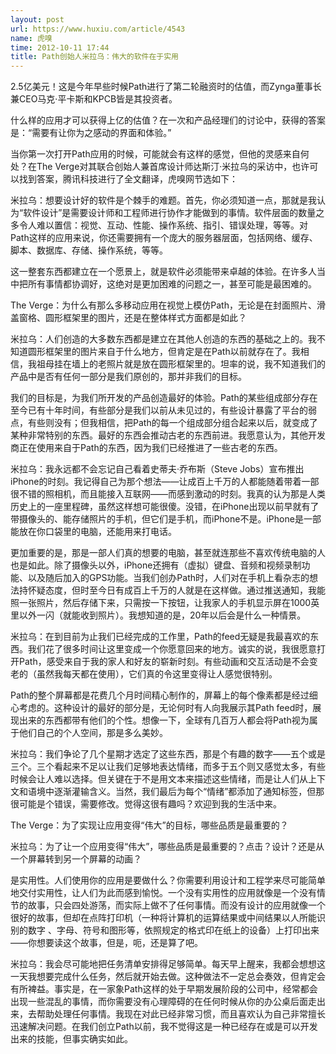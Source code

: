 ```yaml
---
layout: post
url: https://www.huxiu.com/article/4543
name: 虎嗅
time: 2012-10-11 17:44
title: Path创始人米拉乌：伟大的软件在于实用
---
```

2.5亿美元！这是今年早些时候Path进行了第二轮融资时的估值，而Zynga董事长兼CEO马克·平卡斯和KPCB皆是其投资者。

什么样的应用才可以获得上亿的估值？在一次和产品经理们的讨论中，获得的答案是：“需要有让你为之感动的界面和体验。”

当你第一次打开Path应用的时候，可能就会有这样的感觉，但他的灵感来自何处？在The Verge对其联合创始人兼首席设计师达斯汀·米拉乌的采访中，也许可以找到答案，腾讯科技进行了全文翻译，虎嗅网节选如下：

米拉乌：想要设计好的软件是个棘手的难题。首先，你必须知道一点，那就是我认为“软件设计”是需要设计师和工程师进行协作才能做到的事情。软件层面的数量之多令人难以置信：视觉、互动、性能、操作系统、指引、错误处理，等等。对Path这样的应用来说，你还需要拥有一个庞大的服务器层面，包括网络、缓存、脚本、数据库、存储、操作系统，等等。

这一整套东西都建立在一个愿景上，就是软件必须能带来卓越的体验。在许多人当中把所有事情都协调好，这绝对是更加困难的问题之一，甚至可能是最困难的。

The Verge：为什么有那么多移动应用在视觉上模仿Path，无论是在封面照片、滑盖窗格、圆形框架里的图片，还是在整体样式方面都是如此？

米拉乌：人们创造的大多数东西都是建立在其他人创造的东西的基础之上的。我不知道圆形框架里的图片来自于什么地方，但肯定是在Path以前就存在了。我相信，我祖母挂在墙上的老照片就是放在圆形框架里的。坦率的说，我不知道我们的产品中是否有任何一部分是我们原创的，那并非我们的目标。

我们的目标是，为我们所开发的产品创造最好的体验。Path的某些组成部分存在至今已有十年时间，有些部分是我们以前从未见过的，有些设计暴露了平台的弱点，有些则没有；但我相信，把Path的每一个组成部分组合起来以后，就变成了某种非常特别的东西。最好的东西会推动古老的东西前进。我愿意认为，其他开发商正在使用来自于Path的东西，因为我们已经推进了一些古老的东西。

米拉乌：我永远都不会忘记自己看着史蒂夫·乔布斯（Steve Jobs）宣布推出iPhone的时刻。我记得自己为那个想法——让成百上千万的人都能随着带着一部很不错的照相机，而且能接入互联网——而感到激动的时刻。我真的认为那是人类历史上的一座里程碑，虽然这样想可能很傻。没错，在iPhone出现以前早就有了带摄像头的、能存储照片的手机，但它们是手机，而iPhone不是。iPhone是一部能放在你口袋里的电脑，还能用来打电话。

更加重要的是，那是一部人们真的想要的电脑，甚至就连那些不喜欢传统电脑的人也是如此。除了摄像头以外，iPhone还拥有（虚拟）键盘、音频和视频录制功能、以及随后加入的GPS功能。当我们创办Path时，人们对在手机上看杂志的想法持怀疑态度，但时至今日有成百上千万的人就是在这样做。通过推送通知，我能照一张照片，然后存储下来，只需按一下按钮，让我家人的手机显示屏在1000英里以外一闪（就能收到照片）。我想知道的是，20年以后会是什么一种情景。

米拉乌：在到目前为止我们已经完成的工作里，Path的feed无疑是我最喜欢的东西。我们花了很多时间让这里变成一个你愿意回来的地方。诚实的说，我很愿意打开Path，感受来自于我的家人和好友的崭新时刻。有些动画和交互活动是不会变老的（虽然我每天都在使用），它们真的令这里变得让人感觉很特别。

Path的整个屏幕都是花费几个月时间精心制作的，屏幕上的每个像素都是经过细心考虑的。这种设计的最好的部分是，无论何时有人向我展示其Path feed时，展现出来的东西都带有他们的个性。想像一下，全球有几百万人都会将Path视为属于他们自己的个人空间，那是多么美妙。

米拉乌：我们争论了几个星期才选定了这些东西，那是个有趣的数字——五个或是三个。三个看起来不足以让我们足够地表达情绪，而多于五个则又感觉太多，有些时候会让人难以选择。但关键在于不是用文本来描述这些情绪，而是让人们从上下文和语境中逐渐灌输含义。当然，我们最后为每个“情绪”都添加了通知标签，但那很可能是个错误，需要修改。觉得这很有趣吗？欢迎到我的生活中来。

The Verge：为了实现让应用变得“伟大”的目标，哪些品质是最重要的？

米拉乌：为了让一个应用变得“伟大”，哪些品质是最重要的？点击？设计？还是从一个屏幕转到另一个屏幕的动画？

是实用性。人们使用你的应用是要做什么？你需要利用设计和工程学来尽可能简单地交付实用性，让人们为此而感到愉悦。一个没有实用性的应用就像是一个没有情节的故事，只会四处游荡，而实际上做不了任何事情。而没有设计的应用就像一个很好的故事，但却在点阵打印机（一种将计算机的运算结果或中间结果以人所能识别的数字 、字母、符号和图形等，依照规定的格式印在纸上的设备）上打印出来——你想要读这个故事，但是，呃，还是算了吧。

米拉乌：我会尽可能地把任务清单安排得足够简单。每天早上醒来，我都会想想这一天我想要完成什么任务，然后就开始去做。这种做法不一定总会奏效，但肯定会有所裨益。事实是，在一家象Path这样的处于早期发展阶段的公司中，经常都会出现一些混乱的事情，而你需要没有心理障碍的在任何时候从你的办公桌后面走出来，去帮助处理任何事情。我现在对此已经非常习惯，而且喜欢认为自己非常擅长迅速解决问题。在我们创立Path以前，我不觉得这是一种已经存在或是可以开发出来的技能，但事实确实如此。

